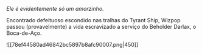 *Ele é evidentemente só um amorzinho.*

Encontrado defeituoso escondido nas tralhas do Tyrant Ship, Wizpop passou (provavelmente) a vida escravizado a serviço do Beholder Darlax, o Boca-de-Aço. 

![[78ef44580ad46842bc5897b8afc90007.png|450]]
